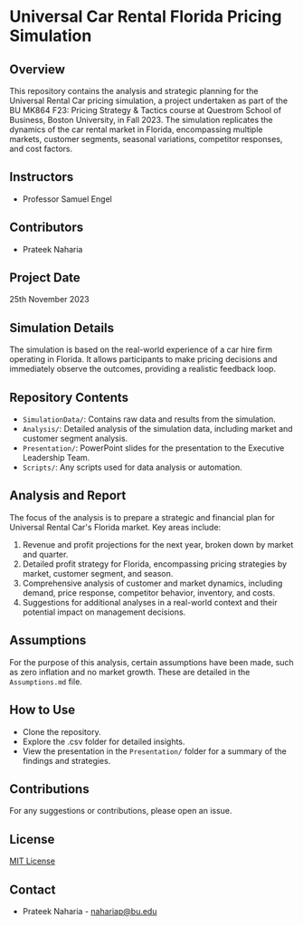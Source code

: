 # Universal Car Rental Florida Pricing Simulation

## Overview
This repository contains the analysis and strategic planning for the Universal Rental Car pricing simulation, a project undertaken as part of the BU MK864 F23: Pricing Strategy & Tactics course at Questrom School of Business, Boston University, in Fall 2023. The simulation replicates the dynamics of the car rental market in Florida, encompassing multiple markets, customer segments, seasonal variations, competitor responses, and cost factors.

## Instructors
- Professor Samuel Engel

## Contributors
- Prateek Naharia

## Project Date
25th November 2023

## Simulation Details
The simulation is based on the real-world experience of a car hire firm operating in Florida. It allows participants to make pricing decisions and immediately observe the outcomes, providing a realistic feedback loop.

## Repository Contents
- `SimulationData/`: Contains raw data and results from the simulation.
- `Analysis/`: Detailed analysis of the simulation data, including market and customer segment analysis.
- `Presentation/`: PowerPoint slides for the presentation to the Executive Leadership Team.
- `Scripts/`: Any scripts used for data analysis or automation.

## Analysis and Report
The focus of the analysis is to prepare a strategic and financial plan for Universal Rental Car's Florida market. Key areas include:
1. Revenue and profit projections for the next year, broken down by market and quarter.
2. Detailed profit strategy for Florida, encompassing pricing strategies by market, customer segment, and season.
3. Comprehensive analysis of customer and market dynamics, including demand, price response, competitor behavior, inventory, and costs.
4. Suggestions for additional analyses in a real-world context and their potential impact on management decisions.

## Assumptions
For the purpose of this analysis, certain assumptions have been made, such as zero inflation and no market growth. These are detailed in the `Assumptions.md` file.

## How to Use
- Clone the repository.
- Explore the .csv folder for detailed insights.
- View the presentation in the `Presentation/` folder for a summary of the findings and strategies.

## Contributions
For any suggestions or contributions, please open an issue.

## License
[MIT License](LICENSE)

## Contact
- Prateek Naharia - nahariap@bu.edu

